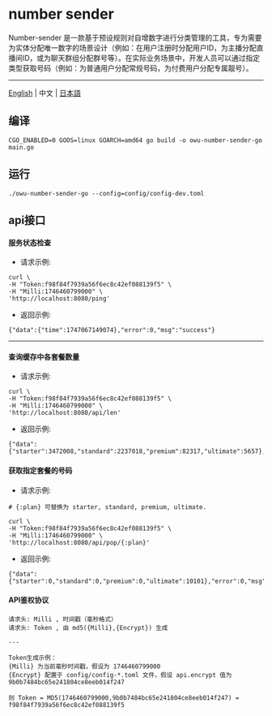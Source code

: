# number sender

Number-sender 是一款基于预设规则对自增数字进行分类管理的工具，专为需要为实体分配唯一数字的场景设计（例如：在用户注册时分配用户ID，为主播分配直播间ID，或为聊天群组分配群号等）。在实际业务场景中，开发人员可以通过指定类型获取号码（例如：为普通用户分配常规号码，为付费用户分配专属靓号）。

---

[English](./README.md) | 中文 | [日本語](./README_jp.md)

## 编译
```
CGO_ENABLED=0 GOOS=linux GOARCH=amd64 go build -o owu-number-sender-go main.go

```

## 运行
```
./owu-number-sender-go --config=config/config-dev.toml

```


## api接口
#### 服务状态检查
- 请求示例:
```
curl \
-H "Token:f98f84f7939a56f6ec8c42ef088139f5" \
-H "Milli:1746460799000" \
'http://localhost:8080/ping'
```

- 返回示例:
```
{"data":{"time":1747067149074},"error":0,"msg":"success"}
```
---

#### 查询缓存中各套餐数量
- 请求示例:
```
curl \
-H "Token:f98f84f7939a56f6ec8c42ef088139f5" \
-H "Milli:1746460799000" \
'http://localhost:8080/api/len'

```
- 返回示例:
```
{"data":{"starter":3472008,"standard":2237018,"premium":82317,"ultimate":5657},"error":0,"msg":"success"}
```

#### 获取指定套餐的号码
- 请求示例:

```
# {:plan} 可替换为 starter, standard, premium, ultimate.

curl \
-H "Token:f98f84f7939a56f6ec8c42ef088139f5" \
-H "Milli:1746460799000" \
'http://localhost:8080/api/pop/{:plan}'
```
- 返回示例:
```
{"data":{"starter":0,"standard":0,"premium":0,"ultimate":10101},"error":0,"msg":"success"}
```

#### API鉴权协议
```
请求头: Milli , 时间戳（毫秒格式）
请求头: Token , 由 md5({Milli},{Encrypt}) 生成

---

Token生成示例：
{Milli} 为当前毫秒时间戳，假设为 1746460799000 
{Encrypt} 配置于 config/config-*.toml 文件，假设 api.encrypt 值为 9b0b7484bc65e241804ce8eeb014f247 

则 Token = MD5(1746460799000,9b0b7484bc65e241804ce8eeb014f247) = f98f84f7939a56f6ec8c42ef088139f5
```

